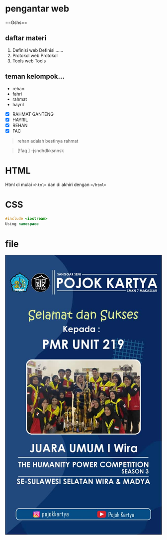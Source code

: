# pengantar web
==Gshs==
## daftar materi
1. Definisi web
	Definisi  ......
2. Protokol web
	Protokol
3. Tools web
	Tools




## teman kelompok...
- rehan
- fahri
- rahmat
- hayril
- [x] RAHMAT GANTENG
- [x] HAYRIL
- [x] REHAN
- [x] FAC

> rehan adalah bestinya rahmat

>[!faq ] -jsndhdkksnnsk
# HTML
Html di mulai `<html>`	dan di akhiri dengan `</html>` 

# CSS
```c++
#include <iostream>
Using namespace
```
# file


![gambar-1|122](aset/Image.jpg)
